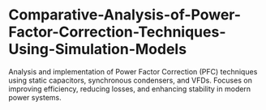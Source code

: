 # Comparative-Analysis-of-Power-Factor-Correction-Techniques-Using-Simulation-Models
Analysis and implementation of Power Factor Correction (PFC) techniques using static capacitors, synchronous condensers, and VFDs. Focuses on improving efficiency, reducing losses, and enhancing stability in modern power systems.

